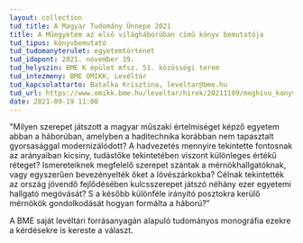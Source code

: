 ```yaml
---
layout: collection
tud_title: A Magyar Tudomány Ünnepe 2021
title: A Műegyetem az első világháborúban című könyv bemutatója
tud_tipus: könyvbemutató
tud_tudomanyterulet: egyetemtörténet
tud_idopont: 2021. november 19.
tud_helyszin: BME K épület mfsz. 51. közösségi terem
tud_intezmeny: BME OMIKK, Levéltár
tud_kapcsolattarto: Batalka Krisztina, leveltar@bme.hu
tud_url: https://www.omikk.bme.hu/leveltar/hirek/20211109/meghivo_konyvbemutatora
date: 2021-09-19 11:00
---
```

"Milyen szerepet játszott a magyar műszaki értelmiséget képző egyetem abban a háborúban, amelyben a haditechnika korábban nem tapasztalt gyorsasággal modernizálódott? A hadvezetés mennyire tekintette fontosnak az arányaiban kicsiny, tudástőke tekintetében viszont különleges értékű réteget? Ismereteiknek megfelelő szerepet szántak a mérnökhallgatóknak, vagy egyszerűen bevezényelték őket a lövészárkokba? Célnak tekintették az ország jövendő fejlődésében kulcsszerepet játszó néhány ezer egyetemi hallgató megóvását? S a később különféle irányító posztokra kerülő mérnökök gondolkodását hogyan formálta a háború?"

A BME saját levéltári forrásanyagán alapuló tudományos monográfia ezekre a kérdésekre is kereste a választ.